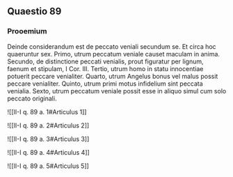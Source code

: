 ## Quaestio 89

### Prooemium

Deinde considerandum est de peccato veniali secundum se. Et circa hoc quaeruntur sex. Primo, utrum peccatum veniale causet maculam in anima. Secundo, de distinctione peccati venialis, prout figuratur per lignum, faenum et stipulam, I Cor. III. Tertio, utrum homo in statu innocentiae potuerit peccare venialiter. Quarto, utrum Angelus bonus vel malus possit peccare venialiter. Quinto, utrum primi motus infidelium sint peccata venialia. Sexto, utrum peccatum veniale possit esse in aliquo simul cum solo peccato originali.

![[II-I q. 89 a. 1#Articulus 1]]

![[II-I q. 89 a. 2#Articulus 2]]

![[II-I q. 89 a. 3#Articulus 3]]

![[II-I q. 89 a. 4#Articulus 4]]

![[II-I q. 89 a. 5#Articulus 5]]

